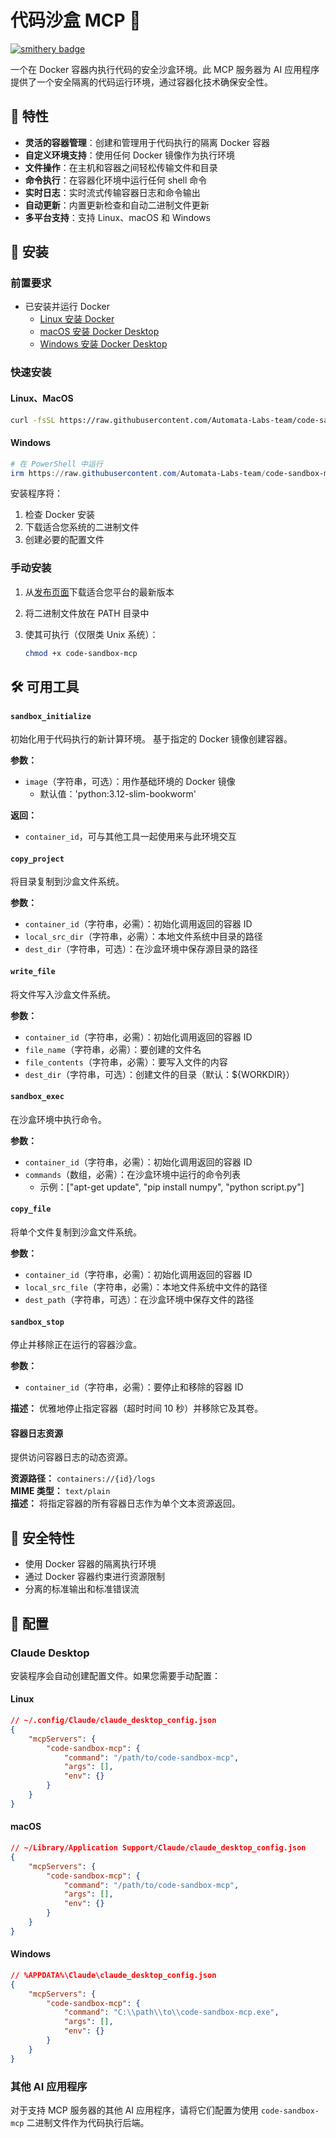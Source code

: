 # 代码沙盒 MCP 🐳

[![smithery badge](https://smithery.ai/badge/@Automata-Labs-team/code-sandbox-mcp)](https://smithery.ai/server/@Automata-Labs-team/code-sandbox-mcp)

一个在 Docker 容器内执行代码的安全沙盒环境。此 MCP 服务器为 AI 应用程序提供了一个安全隔离的代码运行环境，通过容器化技术确保安全性。

## 🌟 特性

- **灵活的容器管理**：创建和管理用于代码执行的隔离 Docker 容器
- **自定义环境支持**：使用任何 Docker 镜像作为执行环境
- **文件操作**：在主机和容器之间轻松传输文件和目录
- **命令执行**：在容器化环境中运行任何 shell 命令
- **实时日志**：实时流式传输容器日志和命令输出
- **自动更新**：内置更新检查和自动二进制文件更新
- **多平台支持**：支持 Linux、macOS 和 Windows

## 🚀 安装

### 前置要求

- 已安装并运行 Docker
  - [Linux 安装 Docker](https://docs.docker.com/engine/install/)
  - [macOS 安装 Docker Desktop](https://docs.docker.com/desktop/install/mac/)
  - [Windows 安装 Docker Desktop](https://docs.docker.com/desktop/install/windows-install/)

### 快速安装

#### Linux、MacOS

```bash
curl -fsSL https://raw.githubusercontent.com/Automata-Labs-team/code-sandbox-mcp/main/install.sh | bash
```

#### Windows

```powershell
# 在 PowerShell 中运行
irm https://raw.githubusercontent.com/Automata-Labs-team/code-sandbox-mcp/main/install.ps1 | iex
```

安装程序将：

1. 检查 Docker 安装
2. 下载适合您系统的二进制文件
3. 创建必要的配置文件

### 手动安装

1. 从[发布页面](https://github.com/Automata-Labs-team/code-sandbox-mcp/releases)下载适合您平台的最新版本
2. 将二进制文件放在 PATH 目录中
3. 使其可执行（仅限类 Unix 系统）：

   ```bash
   chmod +x code-sandbox-mcp
   ```

## 🛠️ 可用工具

#### `sandbox_initialize`

初始化用于代码执行的新计算环境。
基于指定的 Docker 镜像创建容器。

**参数：**

- `image`（字符串，可选）：用作基础环境的 Docker 镜像
  - 默认值：'python:3.12-slim-bookworm'

**返回：**

- `container_id`，可与其他工具一起使用来与此环境交互

#### `copy_project`

将目录复制到沙盒文件系统。

**参数：**

- `container_id`（字符串，必需）：初始化调用返回的容器 ID
- `local_src_dir`（字符串，必需）：本地文件系统中目录的路径
- `dest_dir`（字符串，可选）：在沙盒环境中保存源目录的路径

#### `write_file`

将文件写入沙盒文件系统。

**参数：**

- `container_id`（字符串，必需）：初始化调用返回的容器 ID
- `file_name`（字符串，必需）：要创建的文件名
- `file_contents`（字符串，必需）：要写入文件的内容
- `dest_dir`（字符串，可选）：创建文件的目录（默认：${WORKDIR}）

#### `sandbox_exec`

在沙盒环境中执行命令。

**参数：**

- `container_id`（字符串，必需）：初始化调用返回的容器 ID
- `commands`（数组，必需）：在沙盒环境中运行的命令列表
  - 示例：["apt-get update", "pip install numpy", "python script.py"]

#### `copy_file`

将单个文件复制到沙盒文件系统。

**参数：**

- `container_id`（字符串，必需）：初始化调用返回的容器 ID
- `local_src_file`（字符串，必需）：本地文件系统中文件的路径
- `dest_path`（字符串，可选）：在沙盒环境中保存文件的路径

#### `sandbox_stop`

停止并移除正在运行的容器沙盒。

**参数：**

- `container_id`（字符串，必需）：要停止和移除的容器 ID

**描述：**
优雅地停止指定容器（超时时间 10 秒）并移除它及其卷。

#### 容器日志资源

提供访问容器日志的动态资源。

**资源路径：** `containers://{id}/logs`  
**MIME 类型：** `text/plain`  
**描述：** 将指定容器的所有容器日志作为单个文本资源返回。

## 🔐 安全特性

- 使用 Docker 容器的隔离执行环境
- 通过 Docker 容器约束进行资源限制
- 分离的标准输出和标准错误流

## 🔧 配置

### Claude Desktop

安装程序会自动创建配置文件。如果您需要手动配置：

#### Linux

```json
// ~/.config/Claude/claude_desktop_config.json
{
    "mcpServers": {
        "code-sandbox-mcp": {
            "command": "/path/to/code-sandbox-mcp",
            "args": [],
            "env": {}
        }
    }
}
```

#### macOS

```json
// ~/Library/Application Support/Claude/claude_desktop_config.json
{
    "mcpServers": {
        "code-sandbox-mcp": {
            "command": "/path/to/code-sandbox-mcp",
            "args": [],
            "env": {}
        }
    }
}
```

#### Windows

```json
// %APPDATA%\Claude\claude_desktop_config.json
{
    "mcpServers": {
        "code-sandbox-mcp": {
            "command": "C:\\path\\to\\code-sandbox-mcp.exe",
            "args": [],
            "env": {}
        }
    }
}
```

### 其他 AI 应用程序

对于支持 MCP 服务器的其他 AI 应用程序，请将它们配置为使用 `code-sandbox-mcp` 二进制文件作为代码执行后端。

